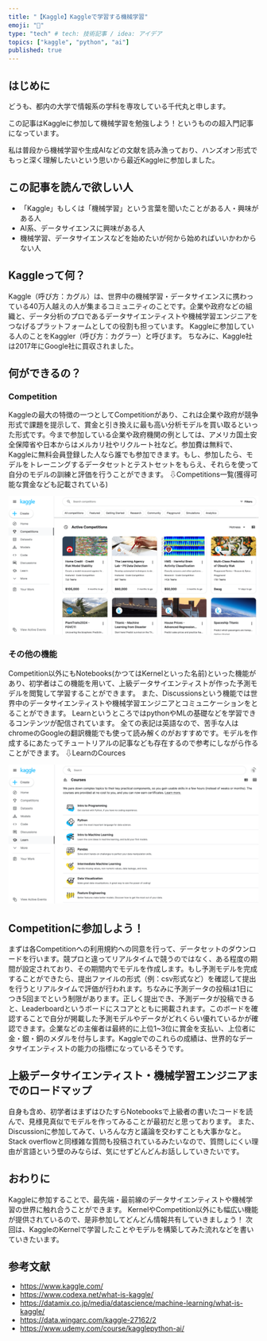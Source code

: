 ```yaml
---
title: "【Kaggle】Kaggleで学習する機械学習"
emoji: "👾"
type: "tech" # tech: 技術記事 / idea: アイデア
topics: ["kaggle", "python", "ai"]
published: true
---
```

## はじめに
どうも、都内の大学で情報系の学科を専攻している千代丸と申します。

この記事はKaggleに参加して機械学習を勉強しよう！というものの超入門記事になっています。

私は普段から機械学習や生成AIなどの文献を読み漁っており、ハンズオン形式でもっと深く理解したいという思いから最近Kaggleに参加しました。

## この記事を読んで欲しい人
- 「Kaggle」もしくは「機械学習」という言葉を聞いたことがある人・興味がある人
- AI系、データサイエンスに興味がある人
- 機械学習、データサイエンスなどを始めたいが何から始めればいいかわからない人

## Kaggleって何？
Kaggle（呼び方：カグル）は、世界中の機械学習・データサイエンスに携わっている40万人越えの人が集まるコミュニティのことです。企業や政府などの組織と、データ分析のプロであるデータサイエンティストや機械学習エンジニアをつなげるプラットフォームとしての役割も担っています。
Kaggleに参加している人のことをKaggler（呼び方：カグラー）と呼びます。
ちなみに、Kaggle社は2017年にGoogle社に買収されました。

## 何ができるの？
### Competition
Kaggleの最大の特徴の一つとしてCompetitionがあり、これは企業や政府が競争形式で課題を提示して、賞金と引き換えに最も高い分析モデルを買い取るといった形式です。今まで参加している企業や政府機関の例としては、アメリカ国土安全保障省や日本からはメルカリ社やリクルート社など。参加費は無料で、Kaggleに無料会員登録した人なら誰でも参加できます。もし、参加したら、モデルをトレーニングするデータセットとテストセットをもらえ、それらを使って自分のモデルの訓練と評価を行うことができます。
⇩Competitions一覧(獲得可能な賞金なども記載されている)

![](/images/kaggle_article_1/image1.png)

### その他の機能
Competition以外にもNotebooks(かつてはKernelといった名前)といった機能があり、初学者はこの機能を用いて、上級データサイエンティストが作った予測モデルを閲覧して学習することができます。
また、Discussionsという機能では世界中のデータサイエンティストや機械学習エンジニアとコミュニケーションをとることができます。
LearnというところではpythonやMLの基礎などを学習できるコンテンツが配信されています。
全ての表記は英語なので、苦手な人はchromeのGoogleの翻訳機能でも使って読み解くのがおすすめです。モデルを作成するにあたってチュートリアルの記事なども存在するので参考にしながら作ることができます。
⇩LearnのCources

![](/images/kaggle_article_1/image2.png)

## Competitionに参加しよう！
まずは各Competitionへの利用規約への同意を行って、データセットのダウンロードを行います。競プロと違ってリアルタイムで競うのではなく、ある程度の期間が設定されており、その期間内でモデルを作成します。もし予測モデルを完成することができたら、提出ファイルの形式（例：csv形式など）を確認して提出を行うとリアルタイムで評価が行われます。ちなみに予測データの投稿は1日につき5回までという制限があります。正しく提出でき、予測データが投稿できると、Leaderboardというボードにスコアとともに掲載されます。このボードを確認することで自分が掲載した予測モデルやデータがどれくらい優れているかが確認できます。企業などの主催者は最終的に上位1~3位に賞金を支払い、上位者に金・銀・銅のメダルを付与します。Kaggleでのこれらの成績は、世界的なデータサイエンティストの能力の指標になっているそうです。

## 上級データサイエンティスト・機械学習エンジニアまでのロードマップ
自身も含め、初学者はまずはひたすらNotebooksで上級者の書いたコードを読んで、見様見真似でモデルを作ってみることが最初だと思っております。
また、Discussionに参加してみて、いろんな方と議論を交わすことも大事かなと。Stack overflowと同様雑な質問も投稿されているみたいなので、質問しにくい理由が言語という壁のみならば、気にせずどんどんお話ししていきたいです。

## おわりに
Kaggleに参加することで、最先端・最前線のデータサイエンティストや機械学習の世界に触れ合うことができます。
KernelやCompetition以外にも幅広い機能が提供されているので、是非参加してどんどん情報共有していきましょう！
次回は、KaggleのKernelで学習したことやモデルを構築してみた流れなどを書いていきたいます。

## 参考文献
- https://www.kaggle.com/
- https://www.codexa.net/what-is-kaggle/
- https://datamix.co.jp/media/datascience/machine-learning/what-is-kaggle/
- https://data.wingarc.com/kaggle-27162/2
- https://www.udemy.com/course/kagglepython-ai/